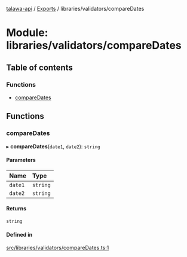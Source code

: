 [talawa-api](../README.md) / [Exports](../modules.md) / libraries/validators/compareDates

# Module: libraries/validators/compareDates

## Table of contents

### Functions

- [compareDates](libraries_validators_compareDates.md#comparedates)

## Functions

### compareDates

▸ **compareDates**(`date1`, `date2`): `string`

#### Parameters

| Name | Type |
| :------ | :------ |
| `date1` | `string` |
| `date2` | `string` |

#### Returns

`string`

#### Defined in

[src/libraries/validators/compareDates.ts:1](https://github.com/PalisadoesFoundation/talawa-api/blob/fe9d65c/src/libraries/validators/compareDates.ts#L1)
